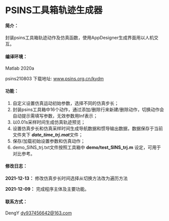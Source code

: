 # PSINS工具箱轨迹生成器

#### 简介：

封装psins工具箱轨迹动作及仿真函数，使用AppDesigner生成界面用以人机交互。

#### 编译环境：

Matlab 2020a

psins210803 下载地址: www.psins.org.cn/kydm

#### 功能：

1. 自定义设置仿真运动初始参数，选择不同的仿真步长；
2. 封装psins工具箱中16个动作，通过添加/删除行来新建/删除动作，切换动作会自动提示需填写参数，无效参数用Inf表示；
3. 以0.01s采样时间生成仿真轨迹预览；
4. 设置仿真步长和仿真采样时间生成导航数据和惯导输出数据，数据保存于当前文件夹下 ***date_time_trj.mat***文件；
5. 保存/加载初始设置参数和仿真动作；
6. demo_SINS_trj.txt文件按照工具箱中 **demo/test_SINS_trj.m** 设定，可用于对比参考。

#### 修改日志：

**2021-12-13：** 修改仿真步长时间选择从切换方法改为遍历方法

**2021-12-09：** 完成程序主体及主要功能。

#### 联系方式：

DengY      dy937456642@163.com

